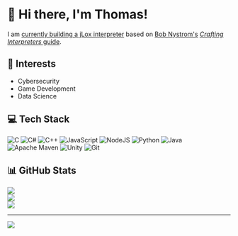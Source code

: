 # 👋 Hi there, I'm Thomas!

I am [currently building a jLox interpreter](https://github.com/thomasha1310/jlox-interpreter) based on [Bob Nystrom's](https://github.com/munificent) [*Crafting Interpreters* guide](https://craftinginterpreters.com/).

## 🌟 Interests

- Cybersecurity
- Game Development
- Data Science

## 💻 Tech Stack
![C](https://img.shields.io/badge/c-%2300599C.svg?style=for-the-badge&logo=c&logoColor=white) ![C#](https://img.shields.io/badge/c%23-%23239120.svg?style=for-the-badge&logo=csharp&logoColor=white) ![C++](https://img.shields.io/badge/c++-%2300599C.svg?style=for-the-badge&logo=c%2B%2B&logoColor=white) ![JavaScript](https://img.shields.io/badge/javascript-%23323330.svg?style=for-the-badge&logo=javascript&logoColor=%23F7DF1E) ![NodeJS](https://img.shields.io/badge/node.js-6DA55F?style=for-the-badge&logo=node.js&logoColor=white) ![Python](https://img.shields.io/badge/python-3670A0?style=for-the-badge&logo=python&logoColor=ffdd54) ![Java](https://img.shields.io/badge/java-%23ED8B00.svg?style=for-the-badge&logo=openjdk&logoColor=white) ![Apache Maven](https://img.shields.io/badge/Apache%20Maven-C71A36?style=for-the-badge&logo=Apache%20Maven&logoColor=white) ![Unity](https://img.shields.io/badge/unity-%23000000.svg?style=for-the-badge&logo=unity&logoColor=white) ![Git](https://img.shields.io/badge/git-%23F05033.svg?style=for-the-badge&logo=git&logoColor=white)

## 📊 GitHub Stats
![](https://github-readme-stats.vercel.app/api?username=thomasha1310&theme=dark&hide_border=false&include_all_commits=false&count_private=false)<br/>
![](https://nirzak-streak-stats.vercel.app/?user=thomasha1310&theme=dark&hide_border=false)<br/>
![](https://github-readme-stats.vercel.app/api/top-langs/?username=thomasha1310&theme=dark&hide_border=false&include_all_commits=false&count_private=false&layout=compact)

---
[![](https://visitcount.itsvg.in/api?id=thomasha1310&icon=0&color=0)](https://visitcount.itsvg.in)

<!-- Proudly created with GPRM ( https://gprm.itsvg.in ) -->
